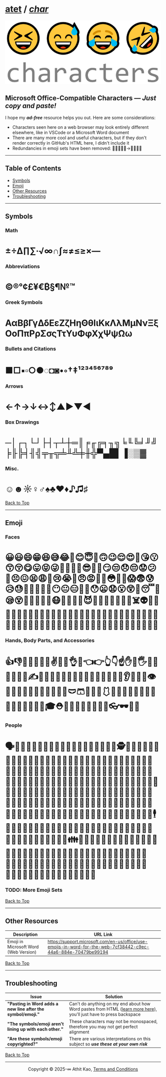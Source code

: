 # [atet](https://github.com/atet) / [**_char_**](https://github.com/atet/char/blob/main/README.md#atet--char)

[![.img/logo_char.png](.img/logo_char.png)](#nolink)

## Microsoft Office-Compatible Characters — *Just copy and paste!*

I hope my ***ad-free*** resource helps you out. Here are some considerations:
- Characters seen here on a web browser may look entirely different elsewhere, like in VSCode or a Microsoft Word document
- There are many more cool and useful characters, but if they don't render correctly in GitHub's HTML here, I didn't include it
- Redundancies in emoji sets have been removed: 👳👳‍♀️👳‍♂️→👳‍♀️👳‍♂️

----------------------------------------------------------------------------

## Table of Contents

* [Symbols](#symbols)
* [Emoji](#emoji)
* [Other Resources](#other-resources)
* [Troubleshooting](#troubleshooting)

----------------------------------------------------------------------------

## Symbols

### Math

# ±÷∆∏∑∙√∞∩∫≈≠≤≥×—

### Abbreviations

# ©®°¢£¥€₿§¶№™

### Greek Symbols

# ΑαΒβΓγΔδΕεΖζΗηΘθΙιΚκΛλΜμΝνΞξΟοΠπΡρΣσςΤτΥυΦφΧχΨψΩω

### Bullets and Citations

# ■□▪▫○●◌◘◙•◦†‡¹²³⁴⁵⁶⁷⁸⁹

### Arrows

# ←↑→↓↔↕▲►▼◄

### Box Drawings

# ─│┌┐└┘├┤┬┴┼═║╒╓╔╕╖╗╘╙╚╛╜╝╞╟╠╡╢╣╤╥╦╧╨╩╪╫╬▀▄█▌▐░▒▓

### Misc.

# ☺☻☼♀♂♠♣♥♦♪♫♯

[Back to Top](#table-of-contents)

----------------------------------------------------------------------------

## Emoji

### Faces

# 😀😃😄😁😆😅😂🤣😊😇🙂🙃😉😌😍🥰😘😗😙😚😋😛😝😜🤪🤨🧐🤓😎🤩🥳😏😒😞😔😟😕🙁😣😖😫😩🥺😢😭😤😠😡🤬🤯😳🥵🥶😱😨😰😥😓🤗🤔🤭🤫🤥😶😐😑😬🙄😯😦😧😮😲🥱😴🤤😪😵🤐🥴🤢🤮🤧😷🤒🤕🤑🤠😈👿👹👺🤡💩👻💀☠️👽👾🤖🎃😺😸😹😻😼😽🙀😿😾👶🧒👧👦🧑👩👨👩‍🦱👨‍🦱👩‍🦰👨‍🦰👱‍♀️👱‍♂️👩‍🦳👨‍🦳👩‍🦲👨‍🦲🧔🧓👵👴👲👳‍♀️👳‍♂️👸🤴🤶🎅👼🙈🙉🙊

### Hands, Body Parts, and Accessories

# 👍👎👊✊🤛🤜🤞✌️🤟🤘👌🤏👈👉👆👇☝️✋🤚🖐️🖖👋🤙💪🦾🖕✍️🙏🤲👐🙌👏🤝💅🤳🦶🦵🦿💋👄🦷👅👂🦻👃👣👁️👀🧠💄🧶🧵🧥🥼🦺👚👕👖🩲🩳👔👗👙🩱👘🥻🥿👠👡👢👞👟🥾🧦🧤🧣🎩🧢👒🎓⛑️👑💍👝👛👜💼🎒🧳👓🕶️🥽🌂

### People

# 🗣️👤👥🧕👮👮‍♀️👮‍♂️👷👷‍♀️👷‍♂️💂💂‍♀️💂‍♂️🕵️🕵️‍♀️🕵️‍♂️👩‍⚕️👨‍⚕️👩‍🌾👨‍🌾👩‍🍳👨‍🍳👩‍🎓👨‍🎓👩‍🎤👨‍🎤👩‍🏫👨‍🏫👩‍🏭👨‍🏭👩‍💻👨‍💻👩‍💼👨‍💼👩‍🔧👨‍🔧👩‍🔬👨‍🔬👩‍🎨👨‍🎨👩‍🚒👨‍🚒👩‍🚀👨‍🚀👩‍⚖️👨‍⚖️👰🤵🦸‍♀️🦸‍♂️🦹‍♀️🦹‍♂️🧙‍♀️🧙‍♂️🧝🧝‍♀️🧝‍♂️🧛‍♀️🧛‍♂️🧟‍♀️🧟‍♂️🧞‍♀️🧞‍♂️🧜‍♀️🧜‍♂️🧚‍♀️🧚‍♂️🤰🤱🙇‍♀️🙇‍♂️💁‍♀️💁‍♂️🙅‍♀️🙅‍♂️🙆‍♀️🙆‍♂️🙋‍♀️🙋‍♂️🧏‍♀️🧏‍♂️🤦‍♀️🤦‍♂️🤷‍♀️🤷‍♂️🙎‍♀️🙎‍♂️🙍‍♀️🙍‍♂️💇‍♀️💇‍♂️💆‍♀️💆‍♂️🧖‍♀️🧖‍♂️💃🕺👯‍♀️👯‍♂️🕴️👩‍🦽👨‍🦽👩‍🦼👨‍🦼🚶‍♀️🚶‍♂️👩‍🦯👨‍🦯🧎🧎‍♀️🧎‍♂️🏃‍♀️🏃‍♂️🧍🧍‍♀️🧍‍♂️🧑‍🤝‍🧑👫👭👬💑👪👨‍👩‍👦👨‍👩‍👧👨‍👩‍👧‍👦👨‍👩‍👦‍👦👨‍👩‍👧‍👧👩‍👩‍👦👩‍👩‍👧👩‍👩‍👧‍👦👩‍👩‍👦‍👦👩‍👩‍👧‍👧👨‍👨‍👦👨‍👨‍👧👨‍👨‍👧‍👦👨‍👨‍👦‍👦👨‍👨‍👧‍👧👩‍👦👩‍👧👩‍👧‍👦👩‍👦‍👦👩‍👧‍👧👨‍👦👨‍👧👨‍👧‍👦👨‍👦‍👦👨‍👧‍👧

### TODO: More Emoji Sets

[Back to Top](#table-of-contents)

----------------------------------------------------------------------------

## Other Resources

**Description** | **URL Link**
--- | ---
Emoji in Microsoft Word (Web Version) | https://support.microsoft.com/en-us/office/use-emojis-in-word-for-the-web-7cf38442-c9ec-44a6-884e-70479be99194

[Back to Top](#table-of-contents)

----------------------------------------------------------------------------

## Troubleshooting

Issue | Solution
--- | ---
**"Pasting in Word adds a new line after the symbol/emoji."** | Can't do anything on my end about how Word pastes from HTML ([learn more here](https://superuser.com/questions/1482943/how-to-paste-from-notepad-into-word-without-getting-extra-line-breaks-after-ever#:~:text=The%20reason%20why%20MS%20Word%20displays%20the%20line%20feeds%20from%20your%20pasted%20text%20as%20paragraph%20endings%20is%20that%20they%20are%20encoded%20as%20CR%20LF%20(%22Carriage%20return%22%2C%20%22Line%20feed%22).)), you'll just have to press backspace
**"The symbols/emoji aren't lining up with each other."** | These characters may not be monospaced, therefore you may not get perfect alignment
**"Are these symbols/emoji copyrighted?"** | There are various interpretations on this subject so ***use these at your own risk***

[Back to Top](#table-of-contents)

----------------------------------------------------------------------------

<p align="center">Copyright © 2025-∞ Athit Kao, <a href="http://www.athitkao.com/tos.html" target="_blank">Terms and Conditions</a></p>
